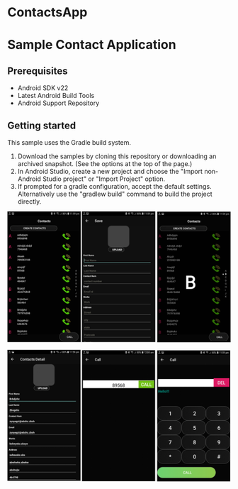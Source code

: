 # ContactsApp
Sample Contact Application
=====================================================


Prerequisites
--------------

- Android SDK v22
- Latest Android Build Tools
- Android Support Repository

Getting started
---------------

This sample uses the Gradle build system.

1. Download the samples by cloning this repository or downloading an archived
  snapshot. (See the options at the top of the page.)
1. In Android Studio, create a new project and choose the "Import non-Android Studio project" or
  "Import Project" option.
1. If prompted for a gradle configuration, accept the default settings.
  Alternatively use the "gradlew build" command to build the project directly.



![ScreenShot1](https://github.com/akashsin1996/ContactsApp/blob/master/contactApp%20screenshot1.png)

![ScreenShot2](https://github.com/akashsin1996/ContactsApp/blob/master/contactApp%20screenshot2.png)
